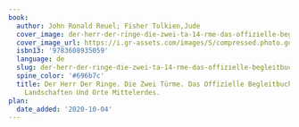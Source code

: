 ```yaml
---
book:
  author: John Ronald Reuel; Fisher Tolkien,Jude
  cover_image: der-herr-der-ringe-die-zwei-ta-14-rme-das-offizielle-begleitbuch-figuren-landschaften-und-orte-mittelerdes-.jpg
  cover_image_url: https://i.gr-assets.com/images/S/compressed.photo.goodreads.com/books/1478969048l/465303.jpg
  isbn13: '9783608935059'
  language: de
  slug: der-herr-der-ringe-die-zwei-ta-14-rme-das-offizielle-begleitbuch-figuren-landschaften-und-orte-mittelerdes-
  spine_color: '#696b7c'
  title: Der Herr Der Ringe. Die Zwei Türme. Das Offizielle Begleitbuch. Figuren,
    Landschaften Und Orte Mittelerdes.
plan:
  date_added: '2020-10-04'
---
```

